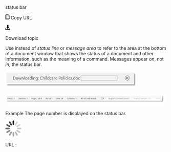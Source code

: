 # 

status bar

![Copy URL](media/status-bar/Copy.png)
Copy URL

![Download](media/status-bar/Download.png)

Download topic

Use instead of *status line* or *message area* to refer
to the area at the bottom of a document window that shows the
status of a document and other information, such as the meaning of a
command. Messages appear *on*, not *in*, the status bar.

![](media/status-bar/1622172745.png)

![](media/status-bar/1474851511.png)

Example The page number is displayed on the status bar.

![In progress](media/status-bar/activity-large.gif)

URL :
